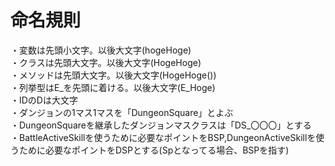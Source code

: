 # 命名規則

・変数は先頭小文字。以後大文字(hogeHoge)  
・クラスは先頭大文字。以後大文字(HogeHoge)  
・メソッドは先頭大文字。以後大文字(HogeHoge())  
・列挙型はE_を先頭に着ける。以後大文字(E_Hoge)  
・IDのDは大文字  
・ダンジョンの1マス1マスを「DungeonSquare」とよぶ  
・DungeonSquareを継承したダンジョンマスクラスは「DS_〇〇〇」とする  
・BattleActiveSkillを使うために必要なポイントをBSP,DungeonActiveSkillを使うために必要なポイントをDSPとする(Spとなってる場合、BSPを指す)  